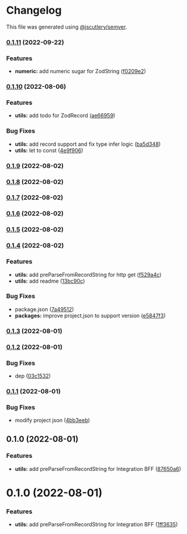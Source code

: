 # Changelog

This file was generated using [@jscutlery/semver](https://github.com/jscutlery/semver).

### [0.1.11](https://github.com/UNDERCOVERj/zod-plugins/compare/utils-0.1.10...utils-0.1.11) (2022-09-22)


### Features

* **numeric:** add numeric sugar for ZodString ([f0209e2](https://github.com/UNDERCOVERj/zod-plugins/commit/f0209e2ca77f5ce5c3a0854fd7a20b64b705976e))

### [0.1.10](https://github.com/UNDERCOVERj/zod-plugins/compare/utils-0.1.9...utils-0.1.10) (2022-08-06)


### Features

* **utils:** add todo for ZodRecord ([ae66959](https://github.com/UNDERCOVERj/zod-plugins/commit/ae6695993dd77744fb1d228a73fdb3548e50490a))


### Bug Fixes

* **utils:** add record support and fix type infer logic ([ba5d348](https://github.com/UNDERCOVERj/zod-plugins/commit/ba5d348b2f62957b7635c5770153120aa085b0d5))
* **utils:** let to const ([4e9f906](https://github.com/UNDERCOVERj/zod-plugins/commit/4e9f906ed97e6a38d96c9a021b5f5c5730b38c59))

### [0.1.9](https://github.com/UNDERCOVERj/zod-plugins/compare/utils-0.1.8...utils-0.1.9) (2022-08-02)

### [0.1.8](https://github.com/UNDERCOVERj/zod-plugins/compare/utils-0.1.7...utils-0.1.8) (2022-08-02)

### [0.1.7](https://github.com/UNDERCOVERj/zod-plugins/compare/utils-0.1.6...utils-0.1.7) (2022-08-02)

### [0.1.6](https://github.com/UNDERCOVERj/zod-plugins/compare/utils-0.1.5...utils-0.1.6) (2022-08-02)

### [0.1.5](https://github.com/UNDERCOVERj/zod-plugins/compare/utils-0.1.4...utils-0.1.5) (2022-08-02)

### [0.1.4](https://github.com/UNDERCOVERj/zod-plugins/compare/utils-0.1.3...utils-0.1.4) (2022-08-02)


### Features

* **utils:** add preParseFromRecordString for http get ([f529a4c](https://github.com/UNDERCOVERj/zod-plugins/commit/f529a4cf4ca52cacacd92d8d1fc33e8afc88ad94))
* **utils:** add readme ([13bc90c](https://github.com/UNDERCOVERj/zod-plugins/commit/13bc90cb1194eed34f52157ef44b5b636e9b2b66))


### Bug Fixes

* package.json ([7a49512](https://github.com/UNDERCOVERj/zod-plugins/commit/7a49512413a2d067ba798b221324467a1afe040f))
* **packages:** improve project.json to support version ([e5847f3](https://github.com/UNDERCOVERj/zod-plugins/commit/e5847f3cf8a59a5838a1860ccc842f0ec30fa1aa))

### [0.1.3](https://github.com/UNDERCOVERj/zod-plugins/compare/utils-0.1.2...utils-0.1.3) (2022-08-01)

### [0.1.2](https://github.com/UNDERCOVERj/zod-plugins/compare/utils-0.1.1...utils-0.1.2) (2022-08-01)


### Bug Fixes

* dep ([03c1532](https://github.com/UNDERCOVERj/zod-plugins/commit/03c153206983eb31ad77dc37f682945bea945caf))

### [0.1.1](https://github.com/UNDERCOVERj/zod-plugins/compare/utils-0.1.0...utils-0.1.1) (2022-08-01)


### Bug Fixes

* modify project json ([4bb3eeb](https://github.com/UNDERCOVERj/zod-plugins/commit/4bb3eeb1ebbf7d4ed36af002227312ca3ac6061b))

## 0.1.0 (2022-08-01)


### Features

* **utils:** add preParseFromRecordString for Integration BFF ([87650a6](https://github.com/UNDERCOVERj/zod-plugins/commit/87650a67b4bf1d5ef322b5b03bae26201f8bb60c))

# 0.1.0 (2022-08-01)


### Features

* **utils:** add preParseFromRecordString for Integration BFF ([1ff3635](https://github.com/UNDERCOVERj/zod-plugins/commit/1ff3635b833ad1fd998e28f3fa7c80e066cdcc10))
